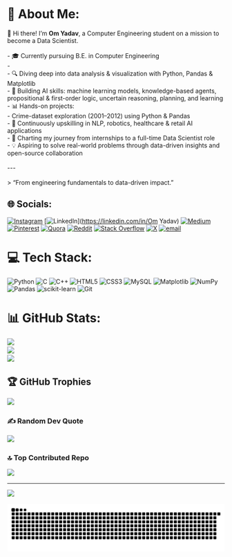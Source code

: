 # 💫 About Me:
👋 Hi there! I’m **Om Yadav**, a Computer Engineering student on a mission to become a Data Scientist.<br><br>- 🎓 Currently pursuing B.E. in Computer Engineering  <br>- <br>- 🔍 Diving deep into data analysis & visualization with Python, Pandas & Matplotlib  <br>- 🤖 Building AI skills: machine learning models, knowledge-based agents, propositional & first-order logic, uncertain reasoning, planning, and learning  <br>- 📊 Hands-on projects:  <br>  - Crime-dataset exploration (2001–2012) using Python & Pandas   <br>- 🌱 Continuously upskilling in NLP, robotics, healthcare & retail AI applications  <br>- 🚀 Charting my journey from internships to a full-time Data Scientist role  <br>- 💡 Aspiring to solve real-world problems through data-driven insights and open-source collaboration  <br><br>---<br><br>> “From engineering fundamentals to data-driven impact.”  


## 🌐 Socials:
[![Instagram](https://img.shields.io/badge/Instagram-%23E4405F.svg?logo=Instagram&logoColor=white)](https://instagram.com/om.yadav.15) [![LinkedIn](https://img.shields.io/badge/LinkedIn-%230077B5.svg?logo=linkedin&logoColor=white)](https://linkedin.com/in/Om Yadav) [![Medium](https://img.shields.io/badge/Medium-12100E?logo=medium&logoColor=white)](https://medium.com/@psychic-codes) [![Pinterest](https://img.shields.io/badge/Pinterest-%23E60023.svg?logo=Pinterest&logoColor=white)](https://pinterest.com/Psychic_codes) [![Quora](https://img.shields.io/badge/Quora-%23B92B27.svg?logo=Quora&logoColor=white)](https://quora.com/profile/Psychic-codes) [![Reddit](https://img.shields.io/badge/Reddit-%23FF4500.svg?logo=Reddit&logoColor=white)](https://reddit.com/user/LostMindzzz) [![Stack Overflow](https://img.shields.io/badge/-Stackoverflow-FE7A16?logo=stack-overflow&logoColor=white)](https://stackoverflow.com/users/1739776) [![X](https://img.shields.io/badge/X-black.svg?logo=X&logoColor=white)](https://x.com/_lost_engineer) [![email](https://img.shields.io/badge/Email-D14836?logo=gmail&logoColor=white)](mailto:omyadav38658@gmail.com) 

# 💻 Tech Stack:
![Python](https://img.shields.io/badge/python-3670A0?style=for-the-badge&logo=python&logoColor=ffdd54) ![C](https://img.shields.io/badge/c-%2300599C.svg?style=for-the-badge&logo=c&logoColor=white) ![C++](https://img.shields.io/badge/c++-%2300599C.svg?style=for-the-badge&logo=c%2B%2B&logoColor=white) ![HTML5](https://img.shields.io/badge/html5-%23E34F26.svg?style=for-the-badge&logo=html5&logoColor=white) ![CSS3](https://img.shields.io/badge/css3-%231572B6.svg?style=for-the-badge&logo=css3&logoColor=white) ![MySQL](https://img.shields.io/badge/mysql-4479A1.svg?style=for-the-badge&logo=mysql&logoColor=white) ![Matplotlib](https://img.shields.io/badge/Matplotlib-%23ffffff.svg?style=for-the-badge&logo=Matplotlib&logoColor=black) ![NumPy](https://img.shields.io/badge/numpy-%23013243.svg?style=for-the-badge&logo=numpy&logoColor=white) ![Pandas](https://img.shields.io/badge/pandas-%23150458.svg?style=for-the-badge&logo=pandas&logoColor=white) ![scikit-learn](https://img.shields.io/badge/scikit--learn-%23F7931E.svg?style=for-the-badge&logo=scikit-learn&logoColor=white) ![Git](https://img.shields.io/badge/git-%23F05033.svg?style=for-the-badge&logo=git&logoColor=white)
# 📊 GitHub Stats:
![](https://github-readme-stats.vercel.app/api?username=Psychic-codes&theme=dark&hide_border=false&include_all_commits=false&count_private=false)<br/>
![](https://nirzak-streak-stats.vercel.app/?user=Psychic-codes&theme=dark&hide_border=false)<br/>
![](https://github-readme-stats.vercel.app/api/top-langs/?username=Psychic-codes&theme=dark&hide_border=false&include_all_commits=false&count_private=false&layout=compact)

## 🏆 GitHub Trophies
![](https://github-profile-trophy.vercel.app/?username=Psychic-codes&theme=radical&no-frame=false&no-bg=true&margin-w=4)

### ✍️ Random Dev Quote
![](https://quotes-github-readme.vercel.app/api?type=horizontal&theme=radical)

### 🔝 Top Contributed Repo
![](https://github-contributor-stats.vercel.app/api?username=Psychic-codes&limit=5&theme=dark&combine_all_yearly_contributions=true)

---
[![](https://visitcount.itsvg.in/api?id=Psychic-codes&icon=0&color=0)](https://visitcount.itsvg.in)

<!-- Proudly created with GPRM ( https://gprm.itsvg.in ) -->

<picture>
  <source media="(prefers-color-scheme: dark)" srcset="https://raw.githubusercontent.com/Psychic-codes/Psychic-codes/output/github-snake-dark.svg" />
  <source media="(prefers-color-scheme: light)" srcset="https://raw.githubusercontent.com/Psychic-codes/Psychic-codes/output/github-snake.svg" />
  <img alt="github-snake" src="https://raw.githubusercontent.com/Psychic-codes/Psychic-codes/output/github-snake.svg" />
</picture>
